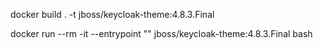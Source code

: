 docker build  . -t jboss/keycloak-theme:4.8.3.Final

docker run --rm -it  --entrypoint "" jboss/keycloak-theme:4.8.3.Final bash
